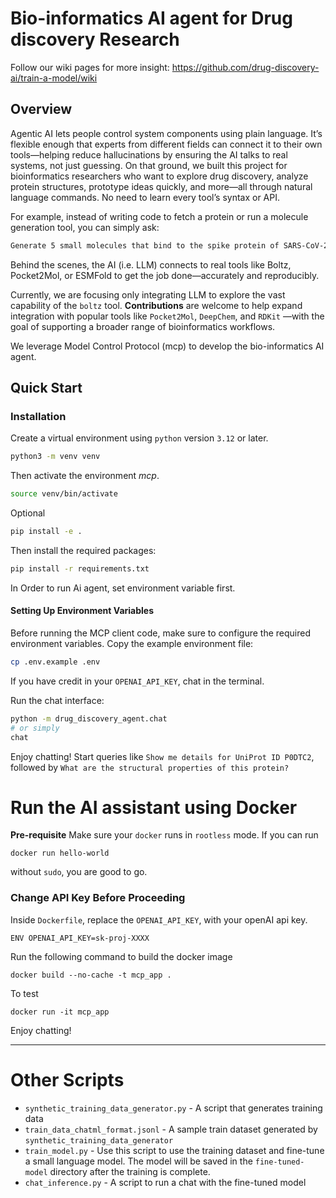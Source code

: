 # Bio-informatics AI agent for Drug discovery Research

Follow our wiki pages for more insight: https://github.com/drug-discovery-ai/train-a-model/wiki

## Overview

Agentic AI lets people control system components using plain language. It’s flexible enough that experts from different
fields can connect it to their own tools—helping reduce hallucinations by ensuring the AI talks to real systems, not
just guessing. On that ground, we built this project for bioinformatics researchers who want to explore drug discovery,
analyze protein structures, prototype ideas quickly, and more—all through natural language commands. No need to learn
every tool’s syntax or API.

For example, instead of writing code to fetch a protein or run a molecule generation tool, you can simply ask:

```bash
Generate 5 small molecules that bind to the spike protein of SARS-CoV-2.
```

Behind the scenes, the AI (i.e. LLM) connects to real tools like Boltz, Pocket2Mol, or ESMFold to get the job
done—accurately and reproducibly.

Currently, we are focusing only integrating LLM to explore the vast capability of the `boltz` tool. **Contributions**
are welcome to help expand integration with popular tools like `Pocket2Mol`, `DeepChem`, and `RDKit` —with the goal of
supporting a broader range of bioinformatics workflows.

We leverage Model Control Protocol (mcp) to develop the bio-informatics AI agent.

## Quick Start

### Installation

Create a virtual environment using `python` version `3.12` or later.

```bash
python3 -m venv venv
```

Then activate the environment *mcp*.

```bash
source venv/bin/activate
```

Optional
```bash
pip install -e .
```

Then install the required packages:

```bash
pip install -r requirements.txt
```

In Order to run Ai agent, set environment variable first.

#### Setting Up Environment Variables

Before running the MCP client code, make sure to configure the required environment variables.
Copy the example environment file:

```bash
cp .env.example .env
```
If you have credit in your `OPENAI_API_KEY`, chat in the terminal.

Run the chat interface:

```bash
python -m drug_discovery_agent.chat
# or simply
chat
```

Enjoy chatting! Start queries like `Show me details for UniProt ID P0DTC2`, followed by `What are the structural properties of this protein?`

# Run the AI assistant using Docker

**Pre-requisite** Make sure your `docker` runs in `rootless` mode. If you can run

```
docker run hello-world
```

without `sudo`, you are good to go.

### Change API Key Before Proceeding

Inside `Dockerfile`, replace the `OPENAI_API_KEY`, with your openAI api key.

```
ENV OPENAI_API_KEY=sk-proj-XXXX
```

Run the following command to build the docker image

```
docker build --no-cache -t mcp_app .
```

To test

```
docker run -it mcp_app
```

Enjoy chatting!

---
# Other Scripts

- `synthetic_training_data_generator.py` - A script that generates training data
- `train_data_chatml_format.jsonl` - A sample train dataset generated by `synthetic_training_data_generator`
- `train_model.py` - Use this script to use the training dataset and fine-tune a small language model. The model will be
  saved in the `fine-tuned-model` directory after the training is complete.
- `chat_inference.py` - A script to run a chat with the fine-tuned model
